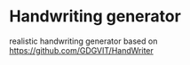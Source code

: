 # Handwriting generator 

realistic handwriting generator based on https://github.com/GDGVIT/HandWriter